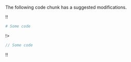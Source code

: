 The following code chunk has a suggested modifications.

!!

```python exec
# Some code
```

!>

```javascript exec
// Some code
```

!!